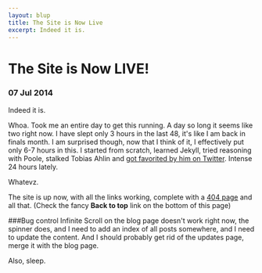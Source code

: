 ```yaml
---
layout: blup
title: The Site is Now Live
excerpt: Indeed it is.
---
```

# The Site is Now LIVE!

### 07 Jul 2014

Indeed it is.

Whoa. Took me an entire day to get this running. A day so long it seems like two right now. I have slept only 3 hours in the last 48, it's like I am back in finals month. I am surprised though, now that I think of it, I effectively put only 6-7 hours in this. I started from scratch, learned Jekyll, tried reasoning with Poole, stalked Tobias Ahlin and [got favorited by him on Twitter](https://twitter.com/gurjotsidhu/status/485564287088209920). Intense 24 hours lately.

Whatevz.

The site is up now, with all the links working, complete with a [404 page](/404.html) and all that. (Check the fancy **Back to top** link on the bottom of this page)

###Bug control
Infinite Scroll on the blog page doesn't work right now, the spinner does, and I need to add an index of all posts somewhere, and I need to update the content. And I should probably get rid of the updates page, merge it with the blog page.

Also, sleep.
